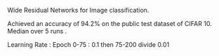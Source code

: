 Wide Residual Networks for Image classification.

Achieved an accuracy of 94.2% on the public test dataset of CIFAR 10. Median over 5 runs . 

Learning Rate : Epoch 0-75 : 0.1 then 75-200 divide 0.01

